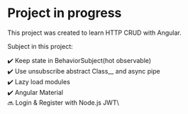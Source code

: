 # Project in progress

This project was created to learn HTTP CRUD with Angular.

Subject in this project:

:heavy_check_mark: Keep state in BehaviorSubject(hot observable)\
:heavy_check_mark: Use unsubscribe abstract Class__ and async pipe\
:heavy_check_mark: Lazy load modules\
:heavy_check_mark: Angular Material\
:soon: Login & Register with Node.js JWT\
